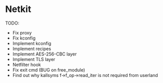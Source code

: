 # Netkit

TODO:
- Fix proxy
- Fix kconfig
- Implement kconfig
- Implement recipes
- Implement AES-256-CBC layer
- Implement TLS layer
- Netfilter hook
- Fix exit cmd (BUG on free_module)
- Find out why kallsyms f->f_op->read_iter is not required from userland
